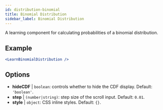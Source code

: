 ```yaml
---
id: distribution-binomial
title: Binomial Distribution
sidebar_label: Binomial Distribution
---
```


A learning component for calculating probabilities of a binomial distribution.

## Example

```jsx live
<LearnBinomialDistribution />
```

## Options

* __hideCDF__ | `boolean`: controls whether to hide the CDF display. Default: `'boolean'`.
* __step__ | `(number|string)`: step size of the scroll input. Default: `0.01`.
* __style__ | `object`: CSS inline styles. Default: `{}`.

